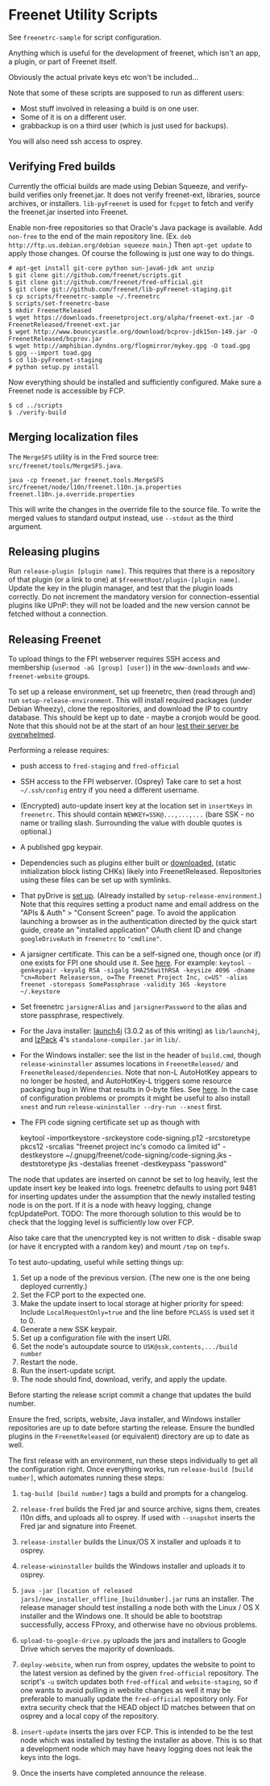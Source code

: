 # Freenet Utility Scripts

See `freenetrc-sample` for script configuration.

Anything which is useful for the development of freenet, which isn't an app, a plugin, or part of Freenet itself.

Obviously the actual private keys etc won't be included...

Note that some of these scripts are supposed to run as different users:

- Most stuff involved in releasing a build is on one user.
- Some of it is on a different user.
- grabbackup is on a third user (which is just used for backups).

You will also need ssh access to osprey.

## Verifying Fred builds

Currently the official builds are made using Debian Squeeze, and verify-build verifies only freenet.jar. It does not verify freenet-ext, libraries, source archives, or installers. `lib-pyFreenet` is used for `fcpget` to fetch and verify the freenet.jar inserted into Freenet.

Enable non-free repositories so that Oracle's Java package is available. Add `non-free` to the end of the main repository line. (Ex. `deb http://ftp.us.debian.org/debian squeeze main`.) Then `apt-get update` to apply those changes. Of course the following is just one way to do things.

    # apt-get install git-core python sun-java6-jdk ant unzip
    $ git clone git://github.com/freenet/scripts.git
    $ git clone git://github.com/freenet/fred-official.git
    $ git clone git://github.com/freenet/lib-pyFreenet-staging.git
    $ cp scripts/freenetrc-sample ~/.freenetrc
    $ scripts/set-freenetrc-base
    $ mkdir FreenetReleased
    $ wget https://downloads.freenetproject.org/alpha/freenet-ext.jar -O FreenetReleased/freenet-ext.jar
    $ wget http://www.bouncycastle.org/download/bcprov-jdk15on-149.jar -O FreenetReleased/bcprov.jar
    $ wget http://amphibian.dyndns.org/flogmirror/mykey.gpg -O toad.gpg
    $ gpg --import toad.gpg
    $ cd lib-pyFreenet-staging
    # python setup.py install

Now everything should be installed and sufficiently configured. Make sure a Freenet node is accessible by FCP.


    $ cd ../scripts
    $ ./verify-build

## Merging localization files

The `MergeSFS` utility is in the Fred source tree: `src/freenet/tools/MergeSFS.java`.

    java -cp freenet.jar freenet.tools.MergeSFS src/freenet/node/l10n/freenet.l10n.ja.properties freenet.l10n.ja.override.properties

This will write the changes in the override file to the source file. To write the merged values to standard output instead, use `--stdout` as the third argument.

## Releasing plugins

Run `release-plugin [plugin name]`. This requires that there is a repository of that plugin (or a link to one) at `$freenetRoot/plugin-[plugin name]`. Update the key in the plugin manager, and test that the plugin loads correctly. Do not increment the mandatory version for connection-essential plugins like UPnP: they will not be loaded and the new version cannot be fetched without a connection.

## Releasing Freenet

To upload things to the FPI webserver requires SSH access and membership (`usermod -aG [group] [user]`) in the `www-downloads` and `www-freenet-website` groups.

To set up a release environment, set up freenetrc, then (read through and) run
`setup-release-environment`. This will install required packages (under Debian
Wheezy), clone the repositories, and download the IP to country database.
This should be kept up to date - maybe a cronjob would be good. Note
that this should not be at the start of an hour
[lest their server be overwhelmed](http://software77.net/faq.html#automated).

Performing a release requires:
* push access to `fred-staging` and `fred-official`
* SSH access to the FPI webserver. (Osprey) Take care to set a host `~/.ssh/config` entry if you need a different username.
* (Encrypted) auto-update insert key at the location set in `insertKeys` in `freenetrc`.
This should contain `NEWKEY=SSK@...,...,...` (bare SSK - no name or trailing
slash. Surrounding the value with double quotes is optional.)
* A published gpg keypair.
* Dependencies such as plugins either built or
[downloaded](https://github.com/freenet/fred-staging/blob/next/src/freenet/pluginmanager/PluginManager.java#L1097),
(static initialization block listing CHKs) likely into FreenetReleased. Repositories
using these files can be set up with symlinks.
* That pyDrive is [set up](http://pythonhosted.org/PyDrive/quickstart.html#authentication).
  (Already installed by `setup-release-environment`.) Note that this
  requires setting a product name and email address on the "APIs & Auth" > "Consent Screen" page.
  To avoid the application launching a browser as in the authentication directed by the quick start guide,
  create an "installed application" OAuth client ID and change `googleDriveAuth` in `freenetrc` to `"cmdline"`.
* A jarsigner certificate. This can be a self-signed one, though once (or if) one exists for FPI one should use it. See [here](http://docs.oracle.com/javase/6/docs/technotes/tools/windows/keytool.html). For example: `keytool -genkeypair -keyalg RSA -sigalg SHA256withRSA -keysize 4096 -dname "cn=Robert Releaserson, o=The Freenet Project Inc, c=US" -alias freenet -storepass SomePassphrase -validity 365 -keystore ~/.keystore`
 * Set freenetrc `jarsignerAlias` and `jarsignerPassword` to the alias and store passphrase, respectively.
* For the Java installer: [launch4j](http://sourceforge.net/projects/launch4j/)
(3.0.2 as of this writing) as `lib/launch4j`, and [IzPack](http://izpack.org/) 4's
`standalone-compiler.jar` in `lib/`.
* For the Windows installer: see the list in the header of `build.cmd`, though
`release-wininstaller` assumes locations in `FreenetReleased/` and `FreenetReleased/dependencies`.
Note that non-L AutoHotKey appears to no longer be hosted, and AutoHotKey-L
triggers some resource packaging bug in Wine that results in 0-byte files. See
[here](https://bugs.freenetproject.org/view.php?id=5456#c9812). In the case of
configuration problems or prompts it might be useful to also install `xnest` and
run `release-wininstaller --dry-run --xnest` first.
* The FPI code signing certificate set up as though with

    keytool -importkeystore -srckeystore code-signing.p12  -srcstoretype pkcs12 -srcalias "freenet project inc's comodo ca limited id" -destkeystore ~/.gnupg/freenet/code-signing/code-signing.jks -deststoretype jks -destalias freenet -destkeypass "password"

The node that updates are inserted on cannot be set to log heavily, lest the
update insert key be leaked into logs. freenetrc defaults to using port 9481
for inserting updates under the assumption that the newly installed testing node
is on the port. If it is a node with heavy logging, change fcpUpdatePort.
TODO: The more thorough solution to this would be to check that the logging level
is sufficiently low over FCP.

Also take care that the unencrypted key is not written to disk - disable
swap (or have it encrypted with a random key) and mount `/tmp` on `tmpfs`.

To test auto-updating, useful while setting things up:

1. Set up a node of the previous version. (The new one is the one being deployed currently.)
2. Set the FCP port to the expected one.
3. Make the update insert to local storage at higher priority for speed: Include `LocalRequestOnly=true` and the line before `PCLASS` is used set it to 0.
4. Generate a new SSK keypair.
5. Set up a configuration file with the insert URI.
6. Set the node's autoupdate source to `USK@ssk,contents,.../build number`
7. Restart the node.
8. Run the insert-update script.
9. The node should find, download, verify, and apply the update.

Before starting the release script commit a change that updates the build number.

Ensure the fred, scripts, website, Java installer, and Windows installer repositories are up to
date before starting the release. Ensure the bundled plugins in the `FreenetReleased`
(or equivalent) directory are up to date as well.

The first release with an environment, run these steps individually to get all the configuration right. Once everything works, run `release-build [build number]`, which automates running these steps:

1. `tag-build [build number]` tags a build and prompts for a changelog.

2. `release-fred` builds the Fred jar and source archive, signs them, creates l10n diffs, and uploads all to osprey.
If used with `--snapshot` inserts the Fred jar and signature into Freenet.

3. `release-installer` builds the Linux/OS X installer and uploads it to osprey.

4. `release-wininstaller` builds the Windows installer and uploads it to osprey.

5. `java -jar [location of released jars]/new_installer_offline_[buildnumber].jar` runs an installer. The release manager should test installing a node both with the Linux / OS X installer and the Windows one. It should be able to bootstrap successfully, access FProxy, and otherwise have no obvious problems.

6. `upload-to-google-drive.py` uploads the jars and installers to Google Drive which serves the majority of downloads.

7. `deploy-website`, when run from osprey, updates the website to point to the latest version as defined by the given `fred-official` repository. The script's `-u` switch updates both `fred-offical` and `website-staging`, so if one wants to avoid pulling in website changes as well it may be preferable to manually update the `fred-official` repository only. For extra security check that the HEAD object ID matches between that on osprey and a local copy of the repository.

8. `insert-update` inserts the jars over FCP. This is intended to be the test node which was installed by testing the installer as above. This is so that a development node which may have heavy logging does not leak the keys into the logs.


9. Once the inserts have completed announce the release.
